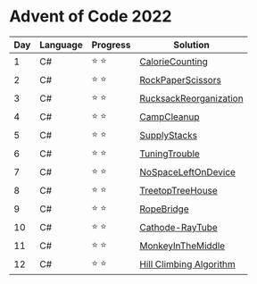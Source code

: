 # Advent of Code 2022

| Day | Language | Progress        | Solution                                                                                                         |
|-----|----------|-----------------|------------------------------------------------------------------------------------------------------------------|
| 1   | C#       | :star: :star: | [CalorieCounting](https://google.com/404)               |
| 2   | C#       | :star: :star: | [RockPaperScissors](https://github.com/mamjow/adventofcode2022/blob/master/Days/DayTwo.cs)           |
| 3   | C#       | :star: :star: | [RucksackReorganization](https://github.com/mamjow/adventofcode2022/blob/master/Days/DayThree.cs) |
| 4   | C#       | :star: :star: | [CampCleanup](https://github.com/mamjow/adventofcode2022/blob/master/Days/DayFour.cs) |
| 5   | C#       | :star: :star: | [SupplyStacks](https://github.com/mamjow/adventofcode2022/blob/master/Days/DayFive.cs) |
| 6   | C#       | :star: :star: | [TuningTrouble](https://github.com/mamjow/adventofcode2022/blob/master/Days/Day6.cs) |
| 7   | C#       | :star: :star: | [NoSpaceLeftOnDevice](https://github.com/mamjow/adventofcode2022/blob/master/Days/Day7.cs) |
| 8   | C#       | :star: :star: | [TreetopTreeHouse](https://github.com/mamjow/adventofcode2022/blob/master/Days/Day8.cs) |
| 9   | C#       | :star: :star: | [RopeBridge](https://github.com/mamjow/adventofcode2022/blob/master/Days/Day9.cs) |
| 10   | C#       | :star: :star: | [Cathode-RayTube](https://github.com/mamjow/adventofcode2022/blob/master/Days/Day10.cs) |
| 11   | C#       | :star: :star: | [MonkeyInTheMiddle](https://github.com/mamjow/adventofcode2022/blob/master/Days/Day11.cs) |
| 12   | C#       | :star: :star: | [Hill Climbing Algorithm](https://github.com/mamjow/adventofcode2022/blob/master/Days/Day12.cs) |